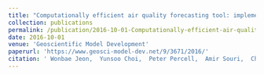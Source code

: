 ```yaml
---
title: "Computationally efficient air quality forecasting tool: implementation of STOPS v1.5 model into CMAQ v5.0.2 for a prediction of Asian dust"
collection: publications
permalink: /publication/2016-10-01-Computationally-efficient-air-quality-forecasting-tool-implementation-of-STOPS-v15-model-into-CMAQ-v502-for-a-prediction-of-Asian-dust
date: 2016-10-01
venue: 'Geoscientific Model Development'
paperurl: 'https://www.geosci-model-dev.net/9/3671/2016/'
citation: ' Wonbae Jeon,  Yunsoo Choi,  Peter Percell,  Amir Souri,  Chang-Keun Song,  Soon-Tae Kim,  Jhoon Kim, &quot;Computationally efficient air quality forecasting tool: implementation of STOPS v1.5 model into CMAQ v5.0.2 for a prediction of Asian dust.&quot; Geoscientific Model Development, 2016.'
---
```

